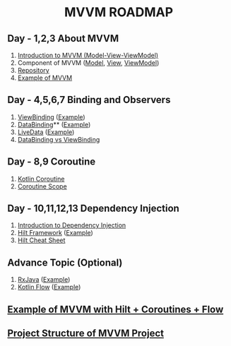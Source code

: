 # <p align="center"><a name="_w3kedzei6uey"></a>**MVVM ROADMAP**</p>

## <a name="_z72j9xs9edru"></a>**Day - 1,2,3  About MVVM**
1. [Introduction to MVVM (Model-View-ViewModel)](https://www.codingninjas.com/studio/library/android-mvvm-model-view-viewmodel-architecture)
1. Component of MVVM ([Model](https://www.digitalocean.com/community/tutorials/kotlin-data-class), [View](https://www.usna.edu/Users/cs/adina/teaching/it472/spring2021/course/page.php?shortname=mobileos&id=5), [ViewModel](https://androidwave.com/viewmodel-android-example/))
1. [Repository](https://digital-solutions.consulting/uncategorized/repository-in-androids-mvvm-architecture/)
1. [Example of MVVM](https://dev.to/whatminjacodes/simple-example-of-mvvm-architecture-in-kotlin-4j5b)

## <a name="_cnrdu1ci1ar5"></a>**Day - 4,5,6,7 Binding and Observers**
1. [ViewBinding](https://medium.com/@abhineshchandra1234/view-binding-in-kotlin-android-bda2b35d3e29) ([Example](https://www.section.io/engineering-education/view-binding-in-android/))
1. [DataBinding](https://blog.logrocket.com/data-binding-android-tutorial-with-examples/)** ([Example](https://www.section.io/engineering-education/how-to-use-databinding-in-android-using-kotlin/))
1. [LiveData](https://www.innominds.com/blog/introduction-to-livedata-in-android) ([Example](https://medium.com/@abuhasanbaskara/android-kotlin-live-data-mutable-live-data-example-b6a11e4d5b48))
1. [DataBinding vs ViewBinding](https://kingahmedino.hashnode.dev/data-binding-vs-view-binding)

## <a name="_9dp37twrw5aw"></a>**Day - 8,9 Coroutine**
1. [Kotlin Coroutine](https://amitshekhar.me/blog/kotlin-coroutines)
1. [Coroutine Scope](https://www.geeksforgeeks.org/scopes-in-kotlin-coroutines/)

## <a name="_yk7g1ibq9c8i"></a>**Day - 10,11,12,13 Dependency Injection**
1. [Introduction to Dependency Injection](https://www.kodeco.com/books/advanced-android-app-architecture/v1.0/chapters/5-dependency-injection)
1. [Hilt Framework](https://www.scaler.com/topics/hilt-android/) ([Example](https://www.howtodoandroid.com/android-hilt-dependency-injection/))
1. [Hilt Cheat Sheet](https://developer.android.com/training/dependency-injection/hilt-cheatsheet)

## <a name="_sjeibl1skyo3"></a>**Advance Topic (Optional)**
1. [RxJava](https://www.toptal.com/android/functional-reactive-android-rxjava) ([Example](https://medium.com/@gabrieldemattosleon/fundamentals-of-rxjava-with-kotlin-for-absolute-beginners-3d811350b701))
1. [Kotlin Flow](https://www.simplilearn.com/tutorials/kotlin-tutorial/an-ultimate-guide-to-kotlin-flows) ([Example](https://blog.mindorks.com/what-is-flow-in-kotlin-and-how-to-use-it-in-android-project/))


## [**Example of MVVM with Hilt + Coroutines + Flow**](https://www.howtodoandroid.com/android-app-using-mvvm-coroutines-flow-hilt/)
## <a name="_jvxoj459h04m"></a>[**Project Structure of MVVM Project**](https://github.com/vickypathak123/MVVM-Architecture)

